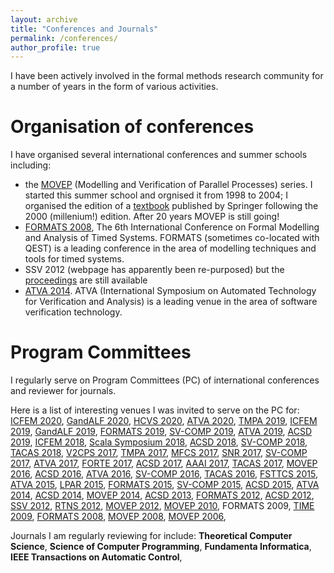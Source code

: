 ```yaml
---
layout: archive
title: "Conferences and Journals"
permalink: /conferences/
author_profile: true
---
```


I have been actively involved in the formal methods research community for a number of years in the form of various activities.
# Organisation of conferences

I have organised several international conferences and summer schools including:
- the [MOVEP](https://www-verimag.imag.fr/MOVEP-2020.html?lang=) (Modelling and Verification of Parallel Processes) series. I started this summer school and orgnised it from 1998 to 2004; I organised the edition of a [textbook](https://www.springer.com/gp/book/9783540427872) published by Springer following the 2000 (millenium!) edition. After 20 years MOVEP is still going!
- [FORMATS 2008](http://formats08.inria.fr), The 6th International Conference on Formal Modelling and Analysis of Timed Systems. FORMATS (sometimes co-located with QEST) is a leading conference in the area of modelling techniques and tools for timed systems.
- SSV 2012 (webpage has apparently been re-purposed) but the [proceedings](https://arxiv.org/abs/1211.5873) are still available 
- [ATVA 2014](https://link.springer.com/conference/atva). ATVA (International Symposium on Automated Technology for Verification and Analysis) is a leading venue in the area of software verification technology.

# Program Committees 

I regularly serve on Program Committees (PC) of international conferences and 
reviewer for journals.

Here is a list of interesting venues I was invited to serve on the PC for: 
[ICFEM 2020](https://formal-analysis.com/icfem/2020/),
[GandALF 2020](https://di.ulb.ac.be/verif/gandalf2020/),
[HCVS 2020](https://www.sci.unich.it/hcvs20/),
[ATVA 2020](http://fit.uet.vnu.edu.vn/atva2020/),
[TMPA 2019](https://tmpaconf.org/events/tmpa-2019/about-2019-en),
[ICFEM 2019](http://csse.szu.edu.cn/icfem2019/),
[GandALF 2019](https://gandalf2019.sciencesconf.org),
[FORMATS 2019](https://lipn.univ-paris13.fr/formats2019/#header),
[SV-COMP 2019](https://sv-comp.sosy-lab.org/2019/),
[ATVA 2019](http://atva2019.iis.sinica.edu.tw),
[ACSD 2019](http://www.petrinets2019.de/acsd-2019/),
[ICFEM 2018](https://www.formal-analysis.com/icfem/2018/),
[Scala Symposium 2018](https://conf.researchr.org/track/scala-2018/scala-2018-papers), 
[ACSD 2018](http://interes.institute/acsd2018/), 
[SV-COMP 2018](https://sv-comp.sosy-lab.org/2018/), 
[TACAS 2018](https://www.etaps.org/index.php/2018/tacas), 
[V2CPS 2017](https://v2cps17.mpi-sws.org), 
[TMPA 2017](http://tmpaconf.org), 
[MFCS 2017](http://mfcs2017.cs.aau.dk), 
[SNR 2017](http://snr2017.pages.ist.ac.at), 
[SV-COMP 2017](http://sv-comp.sosy-lab.org/2017/), 
[ATVA 2017](http://www.iarcs.org.in/atva2017/), 
[FORTE 2017](http://2017.discotec.org), 
[ACSD 2017](http://pn2017.unizar.es), 
[AAAI 2017](http://http://www.aaai.org/Conferences/AAAI/aaai17.php), 
[TACAS 2017](http://www.etaps.org/index.php/2017/tacas), 
[MOVEP 2016](http://movep2016.dibris.unige.it), 
[ACSD 2016](http://acsd2016.mat.umk.pl), 
[ATVA 2016](http://atva2015.ios.ac.cn), 
[SV-COMP 2016](http://sv-comp.sosy-lab.org/2016/), 
[TACAS 2016](http://www.etaps.org/index.php/2016/tacas), 
[FSTTCS 2015](http://fsttcs.org/archives/2015/), 
[ATVA 2015](http://atva2015.ios.ac.cn), 
[LPAR 2015](http://www.lpar-20.org), 
[FORMATS 2015](http://formats2015.unifi.it), 
[SV-COMP 2015](http://sv-comp.sosy-lab.org/2015/), 
[ACSD 2015](http://www.ulb.ac.be/di/verif/pn2015acsd2015/), 
[ATVA 2014](http://atva-conference.org), 
[ACSD 2014](http://petrinets2014.cnam.fr/acsd.php), 
[MOVEP 2014](http://movep14.irccyn.ec-nantes.fr), 
[ACSD 2013](http://acsd.lsi.upc.edu), 
[FORMATS 2012](http://www2.warwick.ac.uk/fac/cross_fac/dimap/events/formats2012/), 
[ACSD 2012](http://www.informatik.uni-hamburg.de/TGI/events/acsd2012/acsd2012.shtml), 
[SSV 2012](http://www.ssv-conference.org/ssv2012/), 
[RTNS 2012](http://rtns2012.loria.fr/), 
[MOVEP 2012](http://movep.lif.univ-mrs.fr), 
[MOVEP 2010](http://automata.rwth-aachen.de/movep2010/), 
FORMATS 2009, 
[TIME 2009](http://www.inf.unibz.it/krdb/events/time-2009/), 
[FORMATS 2008](http://formats08.inria.fr), 
[MOVEP 2008](http://www.univ-orleans.fr/movep2008/), 
[MOVEP 2006](http://movep.labri.fr), 

Journals I am regularly reviewing for include: **Theoretical Computer Science**, **Science of Computer Programming**, **Fundamenta Informatica**, **IEEE Transactions on Automatic Control**, 